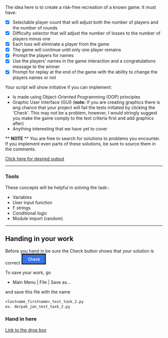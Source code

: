 The idea here is to create a risk-free recreation of a known game. It must have:
- [x] Selectable player count that will adjust both the number of players and the number of rounds
- [x] Difficulty selector that will adjust the number of losses to the number of players minus one
- [x] Each loss will eliminate a player from the game
- [x] The game will continue until only one player remains
- [x] Prompt the players for names
- [x] Use the players' names in the game interaction and a congratulations message to the winner
- [x] Prompt for replay at the end of the game with the ability to change the players names or not

Your script will show initiative if you can implement:
- Is made using Object-Oriented Programming (OOP) principles
- Graphic User Interface (GUI) (**note:** If you are creating graphics there is ang chance that your project will fail the tests initiated by clicking
the 'Check'. This may not be a problem, however, I would stringly suggest you make the game comply to the text 
criteria first and add graphics after)
- Anything interesting that we have yet to cover

** __NOTE__ ** 
You are free to search for solutions to problems you encounter. If you implement even parts of these solutions,
be sure to source them in the comments.

[Click here for desired output](file://tasks/wheel_of_slavic_fortunes/expected_output.txt)

___
### Tools
These concepts will be helpful in solving the task::
- Variables
- User input function
- F strings
- Conditional logic
- Module import (random)

___
## Handing in your work
Before you hand in be sure the Check button shows that your solution is correct 
![Check](../../common/checkButton.png)

To save your work, go

- Main Menu | File | Save as...

and save this file with the name

    <lastname_firstname>_test_task_2.py
    ex. derpak_jon_test_task_2.py


### Hand in here

[Link to the drop box](https://sd83bcca-my.sharepoint.com/:f:/r/personal/jderpak_sd83_bc_ca/Documents/0%20Comp%2010%20-%2011/2526DropBox?csf=1&web=1&e=L27Ykb)
